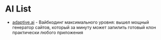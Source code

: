 # AI List

* [adaptive.ai](adaptive.ai) - Вайбкодинг максимального уровня: вышел мощный генератор сайтов, который за минуту может запилить готовый клон практически любого приложения
